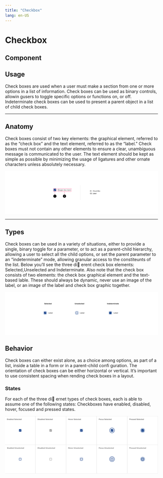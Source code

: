 ```yaml
---
title: "Checkbox"
lang: en-US
---
```


# Checkbox

## Component

## Usage

Check boxes are used when a user must make a section from one or more options in a list of information. Check boxes can be used as binary controls, allowin gusers to toggle specific options or functions on, or off. Indeterminate check boxes can be used to present a parent object in a list of child check boxes.

<hr />

## Anatomy

Check boxes consist of two key elements: the graphical element, referred to as the “check box” and the text element, referred to as the “label.” Check boxes must not contain any other elements to ensure a clear, unambiguous message is communicated to the user. The text element should be kept as simple as possible by minimizing the usage of ligatures and other ornate characters unless absolutely necessary.

![Anatomy](./assets/Check_boxes-Anatomy.png)

<hr/>

## Types

Check boxes can be used in a variety of situations, either to provide a single, binary toggle for a parameter, or to act as a parent-child hierarchy, allowing a user to select all the child options, or set the parent parameter to an “indeterminate” mode, allowing granular access to the constiteunts of the list. Below you’ll see the three di erent check box elements: Selected,Unselected and Indeterminate. Also note that the check box consists of two elements: the check box graphical element and the text-based lable. These should always be dynamic, never use an image of the label, or an image of the label and check box graphic together.

![Types](./assets/Check_boxes-Types.png)

## Behavior

Check boxes can either exist alone, as a choice among options, as part of a list, inside a table in a form or in a parent-child confi guration. The orientation of check boxes can be either horizontal or vertical. It’s important to use consistent spacing when rending check boxes in a layout.

### States

For each of the three di ernet types of check boxes, each is able to assume one of the following states: Checkboxes have enabled, disabled, hover, focused and pressed states.

![States](./assets/Check_boxes-States.png)
